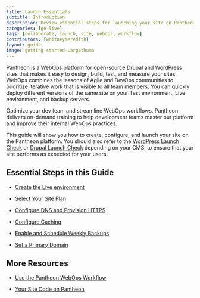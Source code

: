 ```yaml
---
title: Launch Essentials
subtitle: Introduction
description: Review essential steps for launching your site on Pantheon.
categories: [go-live]
tags: [collaborate, launch, site, webops, workflow]
contributors: [whitneymeredith]
layout: guide
image: getting-started-Largethumb
---
```


Pantheon is a WebOps platform for open-source Drupal and WordPress sites that makes it easy to design, build, test, and measure your sites. WebOps combines the lessons of Agile and DevOps communities to prioritize iterative work that is visible to all team members. You can quickly deploy different versions of the same site on your Test environment, Live environment, and backup servers.

<Enablement title="Get WebOps Training" link="https://pantheon.io/learn-pantheon?docs">

Optimize your dev team and streamline WebOps workflows. Pantheon delivers on-demand training to help development teams master our platform and improve their internal WebOps practices.

</Enablement>

This guide will show you how to create, configure, and launch your site on the Pantheon platform. You should also refer to the [WordPress Launch Check](/guides/wordpress-pantheon/wordpress-launch-check) or [Drupal Launch Check](/drupal-launch-check/) depending on your CMS, to ensure that your site performs as expected for your users.

## Essential Steps in this Guide

- [Create the Live environment](/guides/quickstart/create-test-live/)

- [Select Your Site Plan](/guides/launch/plans/)

- [Configure DNS and Provision HTTPS](/guides/launch/domains/)

- [Configure Caching](/guides/global-cdn/global-cdn-caching/)

- [Enable and Schedule Weekly Backups](/guides/launch/launch-check/)

- [Set a Primary Domain](/guides/launch/redirects)


## More Resources

- [Use the Pantheon WebOps Workflow](/pantheon-workflow)

- [Your Site Code on Pantheon](/code)